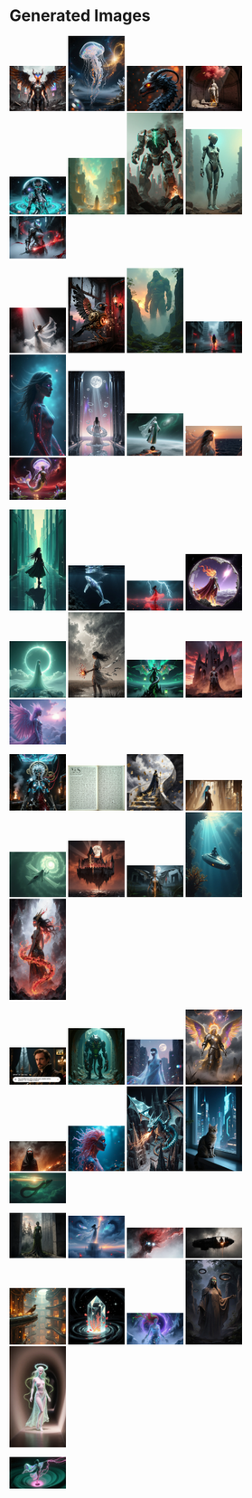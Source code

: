 # Generated Images



<img src="2025_10_28_01.webp" width="100"/> <img src="2025_10_28_02.webp" width="100"/> <img src="2025_10_28_03.webp" width="100"/> <img src="2025_10_28_04.webp" width="100"/> <img src="2025_10_28_05.webp" width="100"/> <img src="2025_10_28_06.webp" width="100"/> <img src="2025_10_28_07.webp" width="100"/> <img src="2025_10_28_08.webp" width="100"/> <img src="2025_10_28_09.webp" width="100"/>

<img src="2025_10_28_10.webp" width="100"/> <img src="2025_10_28_11.webp" width="100"/> <img src="2025_10_28_12.webp" width="100"/> <img src="2025_10_28_13.webp" width="100"/> <img src="2025_10_28_14.webp" width="100"/> <img src="2025_10_28_15.webp" width="100"/> <img src="2025_10_28_16.webp" width="100"/> <img src="2025_10_28_17.webp" width="100"/> <img src="2025_10_28_18.webp" width="100"/>

<img src="2025_10_28_19.webp" width="100"/> <img src="2025_10_28_20.webp" width="100"/> <img src="2025_10_28_21.webp" width="100"/> <img src="2025_10_28_22.webp" width="100"/> <img src="2025_10_28_23.webp" width="100"/> <img src="2025_10_28_24.webp" width="100"/> <img src="2025_10_28_25.webp" width="100"/> <img src="2025_10_28_26.webp" width="100"/> <img src="2025_10_28_27.webp" width="100"/>

<img src="2025_10_28_28.webp" width="100"/> <img src="2025_10_28_29.webp" width="100"/> <img src="2025_10_28_30.webp" width="100"/> <img src="2025_10_28_31.webp" width="100"/> <img src="2025_10_28_32.webp" width="100"/> <img src="2025_10_28_33.webp" width="100"/> <img src="2025_10_28_34.webp" width="100"/> <img src="2025_10_28_35.webp" width="100"/> <img src="2025_10_28_36.webp" width="100"/>

<img src="2025_10_28_37.webp" width="100"/> <img src="2025_10_28_38.webp" width="100"/> <img src="2025_10_28_39.webp" width="100"/> <img src="2025_10_28_40.webp" width="100"/> <img src="2025_10_28_41.webp" width="100"/> <img src="2025_10_28_42.webp" width="100"/> <img src="2025_10_28_43.webp" width="100"/> <img src="2025_10_28_44.webp" width="100"/> <img src="2025_10_28_45.webp" width="100"/>

<img src="2025_10_28_46.webp" width="100"/> <img src="2025_10_28_47.webp" width="100"/> <img src="2025_10_28_48.webp" width="100"/> <img src="2025_10_28_49.webp" width="100"/> <img src="2025_10_28_50.webp" width="100"/> <img src="2025_10_28_51.webp" width="100"/> <img src="2025_10_28_52.webp" width="100"/> <img src="2025_10_28_53.webp" width="100"/> <img src="2025_10_28_54.webp" width="100"/>

<img src="2025_10_28_55.webp" width="100"/>